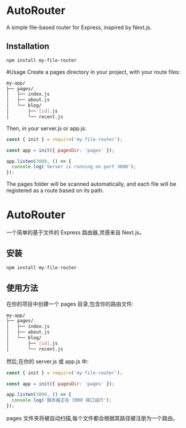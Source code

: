 # AutoRouter

A simple file-based router for Express, inspired by Next.js.

## Installation

```bash
npm install my-file-router
```
#Usage
Create a pages directory in your project, with your route files:

```bash
my-app/
├── pages/
│   ├── index.js
│   ├── about.js
│   └── blog/
│       ├── [id].js
│       └── recent.js
```
Then, in your server.js or app.js:
```javascript
const { init } = require('my-file-router');

const app = init({ pagesDir: 'pages' });

app.listen(3000, () => {
  console.log('Server is running on port 3000');
});
```
The pages folder will be scanned automatically, and each file will be registered as a route based on its path.

# AutoRouter

一个简单的基于文件的 Express 路由器,灵感来自 Next.js。

## 安装

```bash
npm install my-file-router
```

## 使用方法

在你的项目中创建一个 pages 目录,包含你的路由文件:

```bash
my-app/
├── pages/
│   ├── index.js
│   ├── about.js
│   └── blog/
│       ├── [id].js
│       └── recent.js
```

然后,在你的 server.js 或 app.js 中:

```javascript
const { init } = require('my-file-router');

const app = init({ pagesDir: 'pages' });

app.listen(3000, () => {
  console.log('服务器正在 3000 端口运行');
});
```

pages 文件夹将被自动扫描,每个文件都会根据其路径被注册为一个路由。
